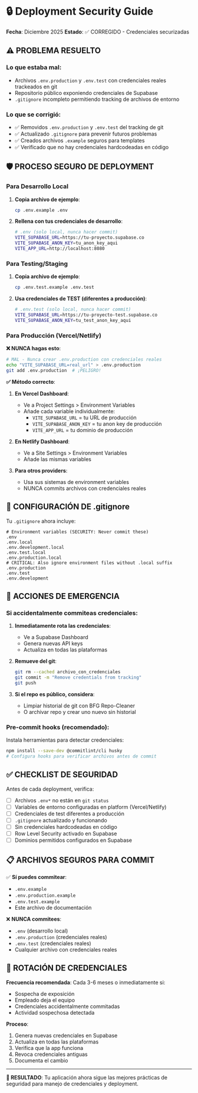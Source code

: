 # 🔒 Deployment Security Guide

**Fecha**: Diciembre 2025
**Estado**: ✅ CORREGIDO - Credenciales securizadas

## ⚠️ PROBLEMA RESUELTO

### Lo que estaba mal:
- Archivos `.env.production` y `.env.test` con credenciales reales trackeados en git
- Repositorio público exponiendo credenciales de Supabase
- `.gitignore` incompleto permitiendo tracking de archivos de entorno

### Lo que se corrigió:
- ✅ Removidos `.env.production` y `.env.test` del tracking de git
- ✅ Actualizado `.gitignore` para prevenir futuros problemas
- ✅ Creados archivos `.example` seguros para templates
- ✅ Verificado que no hay credenciales hardcodeadas en código

## 🛡️ PROCESO SEGURO DE DEPLOYMENT

### Para Desarrollo Local

1. **Copia archivo de ejemplo**:
   ```bash
   cp .env.example .env
   ```

2. **Rellena con tus credenciales de desarrollo**:
   ```bash
   # .env (solo local, nunca hacer commit)
   VITE_SUPABASE_URL=https://tu-proyecto.supabase.co
   VITE_SUPABASE_ANON_KEY=tu_anon_key_aqui
   VITE_APP_URL=http://localhost:8080
   ```

### Para Testing/Staging

1. **Copia archivo de ejemplo**:
   ```bash
   cp .env.test.example .env.test
   ```

2. **Usa credenciales de TEST (diferentes a producción)**:
   ```bash
   # .env.test (solo local, nunca hacer commit)
   VITE_SUPABASE_URL=https://tu-proyecto-test.supabase.co
   VITE_SUPABASE_ANON_KEY=tu_test_anon_key_aqui
   ```

### Para Producción (Vercel/Netlify)

**❌ NUNCA hagas esto**:
```bash
# MAL - Nunca crear .env.production con credenciales reales
echo "VITE_SUPABASE_URL=real_url" > .env.production
git add .env.production  # ¡PELIGRO!
```

**✅ Método correcto**:

1. **En Vercel Dashboard**:
   - Ve a Project Settings > Environment Variables
   - Añade cada variable individualmente:
     - `VITE_SUPABASE_URL` = tu URL de producción
     - `VITE_SUPABASE_ANON_KEY` = tu anon key de producción
     - `VITE_APP_URL` = tu dominio de producción

2. **En Netlify Dashboard**:
   - Ve a Site Settings > Environment Variables
   - Añade las mismas variables

3. **Para otros providers**:
   - Usa sus sistemas de environment variables
   - NUNCA commits archivos con credenciales reales

## 🔧 CONFIGURACIÓN DE .gitignore

Tu `.gitignore` ahora incluye:
```gitignore
# Environment variables (SECURITY: Never commit these)
.env
.env.local
.env.development.local
.env.test.local
.env.production.local
# CRITICAL: Also ignore environment files without .local suffix
.env.production
.env.test
.env.development
```

## 🚨 ACCIONES DE EMERGENCIA

### Si accidentalmente commiteas credenciales:

1. **Inmediatamente rota las credenciales**:
   - Ve a Supabase Dashboard
   - Genera nuevas API keys
   - Actualiza en todas las plataformas

2. **Remueve del git**:
   ```bash
   git rm --cached archivo_con_credenciales
   git commit -m "Remove credentials from tracking"
   git push
   ```

3. **Si el repo es público, considera**:
   - Limpiar historial de git con BFG Repo-Cleaner
   - O archivar repo y crear uno nuevo sin historial

### Pre-commit hooks (recomendado):

Instala herramientas para detectar credenciales:
```bash
npm install --save-dev @commitlint/cli husky
# Configura hooks para verificar archivos antes de commit
```

## ✅ CHECKLIST DE SEGURIDAD

Antes de cada deployment, verifica:

- [ ] Archivos `.env*` no están en `git status`
- [ ] Variables de entorno configuradas en platform (Vercel/Netlify)
- [ ] Credenciales de test diferentes a producción
- [ ] `.gitignore` actualizado y funcionando
- [ ] Sin credenciales hardcodeadas en código
- [ ] Row Level Security activado en Supabase
- [ ] Dominios permitidos configurados en Supabase

## 📋 ARCHIVOS SEGUROS PARA COMMIT

✅ **Sí puedes commitear**:
- `.env.example`
- `.env.production.example`
- `.env.test.example`
- Este archivo de documentación

❌ **NUNCA commitees**:
- `.env` (desarrollo local)
- `.env.production` (credenciales reales)
- `.env.test` (credenciales reales)
- Cualquier archivo con credenciales reales

## 🔄 ROTACIÓN DE CREDENCIALES

**Frecuencia recomendada**: Cada 3-6 meses o inmediatamente si:
- Sospecha de exposición
- Empleado deja el equipo
- Credenciales accidentalmente commitadas
- Actividad sospechosa detectada

**Proceso**:
1. Genera nuevas credenciales en Supabase
2. Actualiza en todas las plataformas
3. Verifica que la app funciona
4. Revoca credenciales antiguas
5. Documenta el cambio

---

**🚀 RESULTADO**: Tu aplicación ahora sigue las mejores prácticas de seguridad para manejo de credenciales y deployment.